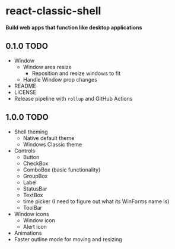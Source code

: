# react-classic-shell

**Build web apps that function like desktop applications**

## 0.1.0 TODO

* Window
  * Window area resize
    * Reposition and resize windows to fit
  * Handle Window prop changes
* README
* LICENSE
* Release pipeline with `rollup` and GitHub Actions

## 1.0.0 TODO

* Shell theming
  * Native default theme
  * Windows Classic theme
* Controls
  * Button
  * CheckBox
  * ComboBox (basic functionality)
  * GroupBox
  * Label
  * StatusBar
  * TextBox
  * time picker (I need to figure out what its WinForms name is)
  * ToolBar
* Window icons
  * Window icon
  * Alert icon
* Animations
* Faster outline mode for moving and resizing
